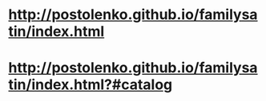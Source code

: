 # http://postolenko.github.io/familysatin/index.html
# http://postolenko.github.io/familysatin/index.html?#catalog